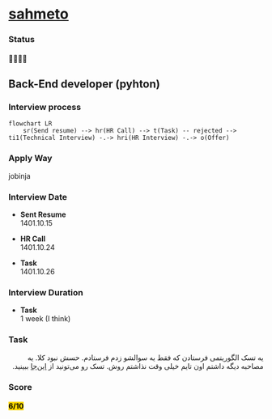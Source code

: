 # [sahmeto](https://sahmeto.com/)

### Status
#### 📜📞📝❌
## Back-End developer (pyhton)
### Interview process
```mermaid
flowchart LR
    sr(Send resume) --> hr(HR Call) --> t(Task) -- rejected --> ti1(Technical Interview) -.-> hri(HR Interview) -.-> o(Offer)
```

### Apply Way
jobinja

### Interview Date
- **Sent Resume** <br />1401.10.15

- **HR Call**<br />1401.10.24

- **Task** <br />1401.10.26

### Interview Duration
- **Task** <br /> 1 week (I think)

### Task

<p dir="rtl">
یه تسک الگوریتمی فرستادن که فقط یه سوالشو زدم فرستادم. حسش نبود کلا. یه مصاحبه دیگه داشتم اون تایم خیلی وقت نذاشتم روش. تسک رو می‌تونید از
<a href="https://docs.google.com/document/d/1ZOwFqXNsEkfJ533WTrbjUTkOnXlogDHH3UnDHov76zk/edit?usp=sharing">این‌جا</a>
 ببینید.
</p>

### Score
<h4><mark style="background-color:#ffd700">6/10</mark></h4>
